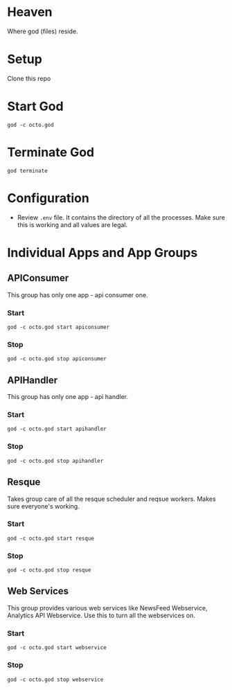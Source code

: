 # Heaven

Where god (files) reside.

# Setup

Clone this repo

# Start God

```
god -c octo.god
```

# Terminate God

```
god terminate
```

# Configuration

- Review `.env` file. It contains the directory of all the processes. Make sure this is working and all values are legal.


# Individual Apps and App Groups

## APIConsumer

This group has only one app - api consumer one.

### Start

```
god -c octo.god start apiconsumer
```

### Stop

```
god -c octo.god stop apiconsumer
```

## APIHandler

This group has only one app - api handler.

### Start

```
god -c octo.god start apihandler
```

### Stop

```
god -c octo.god stop apihandler
```

## Resque

Takes group care of all the resque scheduler and reqsue workers. Makes sure everyone's working.

### Start

```
god -c octo.god start resque
```

### Stop

```
god -c octo.god stop resque
```

## Web Services

This group provides various web services like NewsFeed Webservice, Analytics API Webservice. Use this to turn all the webservices on.

### Start

```
god -c octo.god start webservice
```

### Stop

```
god -c octo.god stop webservice
```

